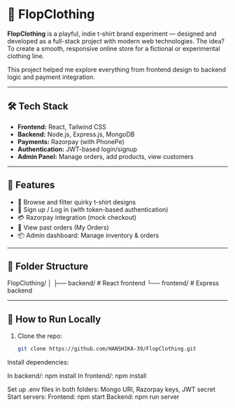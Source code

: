 # 👕 FlopClothing

**FlopClothing** is a playful, indie t-shirt brand experiment — designed and developed as a full-stack project with modern web technologies. The idea? To create a smooth, responsive online store for a fictional or experimental clothing line.

This project helped me explore everything from frontend design to backend logic and payment integration.

---

## 🛠️ Tech Stack
- **Frontend:** React, Tailwind CSS
- **Backend:** Node.js, Express.js, MongoDB
- **Payments:** Razorpay (with PhonePe)
- **Authentication:** JWT-based login/signup
- **Admin Panel:** Manage orders, add products, view customers

---

## 🚀 Features
- 🛒 Browse and filter quirky t-shirt designs
- 🔐 Sign up / Log in (with token-based authentication)
- 💳 Razorpay integration (mock checkout)
- 🧾 View past orders (My Orders)
- 📦 Admin dashboard: Manage inventory & orders

---

## 📂 Folder Structure
FlopClothing/
│
├── backend/ # React frontend
└── frontend/ # Express backend


---

## 🧪 How to Run Locally

1. Clone the repo:
   ```bash
   git clone https://github.com/HANSHIKA-39/FlopClothing.git
Install dependencies:

In backend/:
npm install
In frontend/:
npm install

Set up .env files in both folders:
Mongo URI, Razorpay keys, JWT secret
Start servers:
Frontend: npm start
Backend: npm run server
